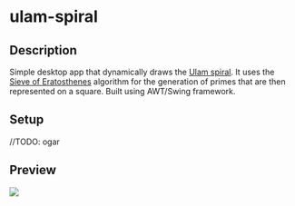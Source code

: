 ﻿# ulam-spiral

## Description
Simple desktop app that dynamically draws the [Ulam spiral](https://en.wikipedia.org/wiki/Ulam_spiral). 
It uses the [Sieve of Eratosthenes](https://en.wikipedia.org/wiki/Sieve_of_Eratosthenes) algorithm for the generation of primes that are then represented on a square. Built using AWT/Swing framework.

## Setup
//TODO: ogar

## Preview
![](res/preview.gif)

